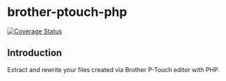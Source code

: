 brother-ptouch-php
===================

[![Coverage Status](https://coveralls.io/repos/github/Tomas2D/brother-ptouch-php/badge.svg?branch=master)](https://coveralls.io/github/Tomas2D/brother-ptouch-php?branch=master)

Introduction
------------

Extract and rewrite your files created via Brother P-Touch editor with PHP.